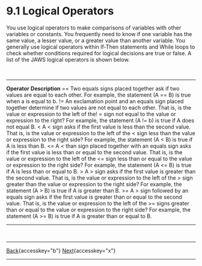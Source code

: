 # 9.1 Logical Operators

You use logical operators to make comparisons of variables with other
variables or constants. You frequently need to know if one variable has
the same value, a lesser value, or a greater value than another
variable. You generally use logical operators within If-Then statements
and While loops to check whether conditions required for logical
decisions are true or false. A list of the JAWS logical operators is
shown below.

 

  -------------- --------------------------------------------------------------------------------------------------------------------------------------------------------------------------------------------------------------------------------------------------------------------------------------------------------------------------------------
  **Operator**   **Description**
  ==             Two equals signs placed together ask if two values are equal to each other. For example, the statement (A == B) is true when a is equal to b.
  !=             An exclamation point and an equals sign placed together determine if two values are not equal to each other. That is, is the value or expression to the left of the! = sign not equal to the value or expression to the right? For example, the statement (A != b) is true if A does not equal B.
  \<             A \< sign asks if the first value is less than the second value. That is, is the value or expression to the left of the \< sign less than the value or expression to the right side? For example, the statement (A \< B) is true if A is less than B.
  \<=            A \< than sign placed together with an equals sign asks if the first value is less than or equal to the second value. That is, is the value or expression to the left of the \<= sign less than or equal to the value or expression to the right side? For example, the statement (A \<= B) is true if A is less than or equal to B.
  \>             A \> sign asks if the first value is greater than the second value. That is, is the value or expression to the left of the \> sign greater than the value or expression to the right side? For example, the statement (A \> B) is true if A is greater than B.
  \>=            A \> sign followed by an equals sign asks if the first value is greater than or equal to the second value. That is, is the value or expression to the left of the \>= signs greater than or equal to the value or expression to the right side? For example, the statement (A \>= B) is true if A is greater than or equal to B.
  -------------- --------------------------------------------------------------------------------------------------------------------------------------------------------------------------------------------------------------------------------------------------------------------------------------------------------------------------------------

 

  ---------------------------------------------------------- -- ------------------------------------------------
  [Back](javascript:window.history.go(-1);){accesskey="b"}      [Next](09-2_TheIfStatement.htm){accesskey="x"}
  ---------------------------------------------------------- -- ------------------------------------------------
